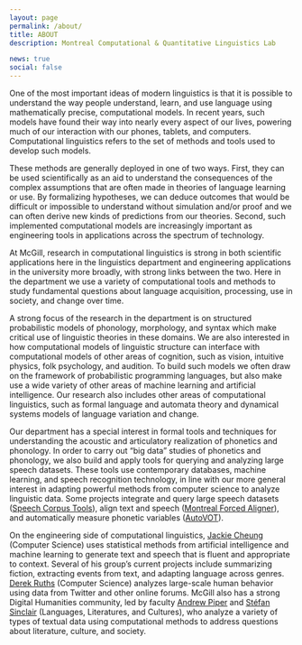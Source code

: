 ```yaml
---
layout: page
permalink: /about/
title: ABOUT
description: Montreal Computational & Quantitative Linguistics Lab

news: true
social: false
---
```


One of the most important ideas of modern linguistics is that it is possible to understand the way people understand, learn, and use language using mathematically precise, computational models. In recent years, such models have found their way into nearly every aspect of our lives, powering much of our interaction with our phones, tablets, and computers. Computational linguistics refers to the set of methods and tools used to develop such models.

These methods are generally deployed in one of two ways. First, they can be used scientifically as an aid to understand the consequences of the complex assumptions that are often made in theories of language learning or use. By formalizing hypotheses, we can deduce outcomes that would be difficult or impossible to understand without simulation and/or proof and we can often derive new kinds of predictions from our theories. Second, such implemented computational models are increasingly important as engineering tools in applications across the spectrum of technology.

At McGill, research in computational linguistics is strong in both scientific applications here in the linguistics department and engineering applications in the university more broadly, with strong links between the two. Here in the department we use a variety of computational tools and methods to study fundamental questions about language acquisition, processing, use in society, and change over time.

A strong focus of the research in the department is on structured probabilistic models of phonology, morphology, and syntax which make critical use of linguistic theories in these domains. We are also interested in how computational models of linguistic structure can interface with computational models of other areas of cognition, such as vision, intuitive physics, folk psychology, and audition. To build such models we often draw on the framework of probabilistic programming languages, but also make use a wide variety of other areas of machine learning and artificial intelligence. Our research also includes other areas of computational linguistics, such as formal language and automata theory and dynamical systems models of language variation and change.

Our department has a special interest in formal tools and techniques for understanding the acoustic and articulatory realization of phonetics and phonology. In order to carry out “big data” studies of phonetics and phonology, we also build and apply tools for querying and analyzing large speech datasets. These tools use contemporary databases, machine learning, and speech recognition technology, in line with our more general interest in adapting powerful methods from computer science to analyze linguistic data. Some projects integrate and query large speech datasets ([Speech Corpus Tools](https://github.com/MontrealCorpusTools/speechcorpustools)), align text and speech ([Montreal Forced Aligner](https://github.com/MontrealCorpusTools/Montreal-Forced-Aligner)), and automatically measure phonetic variables ([AutoVOT](https://github.com/mlml/autovot)).

On the engineering side of computational linguistics, [Jackie Cheung](https://www.cs.mcgill.ca/~jcheung/) (Computer Science) uses statistical methods from artificial intelligence and machine learning to generate text and speech that is fluent and appropriate to context. Several of his group’s current projects include summarizing fiction, extracting events from text, and adapting language across genres. [Derek Ruths](http://www.derekruths.com) (Computer Science) analyzes large-scale human behavior using data from Twitter and other online forums. McGill also has a strong Digital Humanities community, led by faculty [Andrew Piper](http://piperlab.mcgill.ca) and [Stéfan Sinclair](http://stefansinclair.name) (Languages, Literatures, and Cultures), who analyze a variety of types of textual data using computational methods to address questions about literature, culture, and society.
